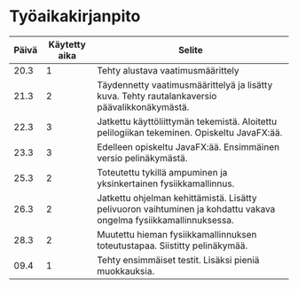 # Työaikakirjanpito

Päivä | Käytetty aika | Selite
------|---------------|--------
20.3  | 1             | Tehty alustava vaatimusmäärittely
21.3  | 2             | Täydennetty vaatimusmäärittelyä ja lisätty kuva. Tehty rautalankaversio päävalikkonäkymästä.
22.3  | 3             | Jatkettu käyttöliittymän tekemistä. Aloitettu pelilogiikan tekeminen. Opiskeltu JavaFX:ää.
23.3  | 3             | Edelleen opiskeltu JavaFX:ää. Ensimmäinen versio pelinäkymästä.
25.3  | 2             | Toteutettu tykillä ampuminen ja yksinkertainen fysiikkamallinnus.
26.3  | 2             | Jatkettu ohjelman kehittämistä. Lisätty pelivuoron vaihtuminen ja kohdattu vakava ongelma fysiikkamallinnuksessa.
28.3  | 2             | Muutettu hieman fysiikkamallinnuksen toteutustapaa. Siistitty pelinäkymää.
09.4  | 1             | Tehty ensimmäiset testit. Lisäksi pieniä muokkauksia.
